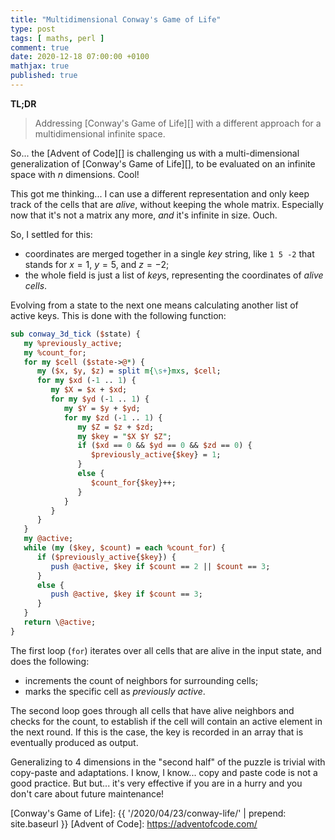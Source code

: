 ```yaml
---
title: "Multidimensional Conway's Game of Life"
type: post
tags: [ maths, perl ]
comment: true
date: 2020-12-18 07:00:00 +0100
mathjax: true
published: true
---
```


**TL;DR**

> Addressing [Conway's Game of Life][] with a different approach for a
> multidimensional infinite space.

So... the [Advent of Code][] is challenging us with a multi-dimensional
generalization of [Conway's Game of Life][], to be evaluated on an infinite
space with $n$ dimensions. Cool!

This got me thinking... I can use a different representation and only keep
track of the cells that are *alive*, without keeping the whole matrix.
Especially now that it's not a matrix any more, *and* it's infinite in size.
Ouch.

So, I settled for this:

- coordinates are merged together in a single *key* string, like `1 5 -2` that
  stands for $x = 1$, $y = 5$, and $z = -2$;
- the whole field is just a list of *key*s, representing the coordinates of
  *alive cells*.

Evolving from a state to the next one means calculating another list of
active keys. This is done with the following function:

```perl
sub conway_3d_tick ($state) {
   my %previously_active;
   my %count_for;
   for my $cell ($state->@*) {
      my ($x, $y, $z) = split m{\s+}mxs, $cell;
      for my $xd (-1 .. 1) {
         my $X = $x + $xd;
         for my $yd (-1 .. 1) {
            my $Y = $y + $yd;
            for my $zd (-1 .. 1) {
               my $Z = $z + $zd;
               my $key = "$X $Y $Z";
               if ($xd == 0 && $yd == 0 && $zd == 0) {
                  $previously_active{$key} = 1;
               }
               else {
                  $count_for{$key}++;
               }
            }
         }
      }
   }
   my @active;
   while (my ($key, $count) = each %count_for) {
      if ($previously_active{$key}) {
         push @active, $key if $count == 2 || $count == 3;
      }
      else {
         push @active, $key if $count == 3;
      }
   }
   return \@active;
}
```

The first loop (`for`) iterates over all cells that are alive in the input
state, and does the following:

- increments the count of neighbors for surrounding cells;
- marks the specific cell as *previously active*.

The second loop goes through all cells that have alive neighbors and checks
for the count, to establish if the cell will contain an active element in
the next round. If this is the case, the key is recorded in an array that is
eventually produced as output.

Generalizing to 4 dimensions in the "second half" of the puzzle is trivial
with copy-paste and adaptations. I know, I know... copy and paste code is
not a good practice. But but... it's very effective if you are in a hurry
and you don't care about future maintenance!

[Conway's Game of Life]: {{ '/2020/04/23/conway-life/' | prepend: site.baseurl }}
[Advent of Code]: https://adventofcode.com/
